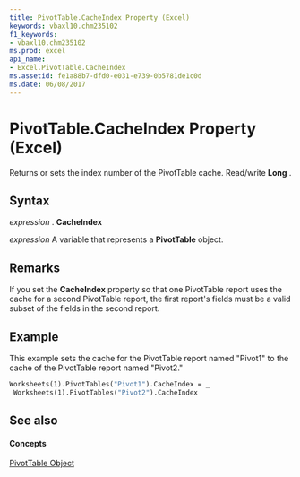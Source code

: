 ```yaml
---
title: PivotTable.CacheIndex Property (Excel)
keywords: vbaxl10.chm235102
f1_keywords:
- vbaxl10.chm235102
ms.prod: excel
api_name:
- Excel.PivotTable.CacheIndex
ms.assetid: fe1a88b7-dfd0-e031-e739-0b5781de1c0d
ms.date: 06/08/2017
---
```



# PivotTable.CacheIndex Property (Excel)

Returns or sets the index number of the PivotTable cache. Read/write **Long** .


## Syntax

 _expression_ . **CacheIndex**

 _expression_ A variable that represents a **PivotTable** object.


## Remarks

If you set the **CacheIndex** property so that one PivotTable report uses the cache for a second PivotTable report, the first report's fields must be a valid subset of the fields in the second report.


## Example

This example sets the cache for the PivotTable report named "Pivot1" to the cache of the PivotTable report named "Pivot2."


```vb
Worksheets(1).PivotTables("Pivot1").CacheIndex = _ 
 Worksheets(1).PivotTables("Pivot2").CacheIndex
```


## See also


#### Concepts


[PivotTable Object](pivottable-object-excel.md)

